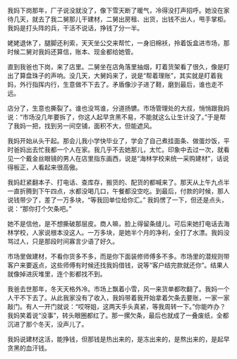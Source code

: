 我妈下岗那年，厂子说没就没了，像下雪天断了暖气，冷得没打声招呼。她没在家待几天，就去了我二舅那儿干建材，二舅出房租、出货，出钱不出人，甩手掌柜。我妈是打头阵的兵，干活不说话，挣钱了分一半。

姥姥退休了，腿脚还利索，天天坐公交来帮忙，一身旧棉袄，拎着饭盒进市场，那时候二舅对我妈还算信，账本、现金都给她管。

直到我爸也下岗，来了店里。二舅坐在店角落里抽烟，盯着货架看了很久，像是盯出了算盘珠子的声响。没几天，大舅妈来了，说是“帮着理账”，其实就是盯着我妈，外行指挥内行，生意做不下去了。矛盾像沙子进了鞋，磨到最后，谁也走不远。

店分了，生意也撕裂了。谁也没骂谁，分道扬镳。市场管理处的大叔，悄悄跟我妈说：“市场没几年要拆了，你这人起早贪黑不易，不能就这么让生计没了。”于是帮了我妈一把，找到另一间空铺，面积不大，但能遮风。

我妈开始从头干起。那会儿我小学快毕业了，学会了自己煮挂面条、做蛋炒饭，平时爸妈出去忙我都一个人在家。我几乎不去她那儿，太忙。印象中去过一次，就看见一个戴金丝眼镜的男人在店里指东画西，说是“海林学校来统一采购建材”，话说得板正，人看起来很高傲。

我妈赶紧翻本子、打电话、查库存，搬货的、配货的都喊来了。那天从上午九点半一直折腾到下午四点，水都没喝几口，午餐都没空吃。到最后，付款的时候，那人说钱带少了，差了一万多块，“等我回单位给你汇。” 我妈愣了一下，但还是点头，说：“那你打个欠条吧。”

她不是信他，是不想撕破那层皮。商人嘛，脸上得留条缝儿。可后来她打电话去海林学校，人家说根本没这人。一万多块，是她半个月的净利，全打了水漂。我妈没骂过人，只是那段时间寡言少语了好久。

市场里做建材，不看你货多不多，而是你下面装修师傅多不多。市场里的潜规则带客户来要返点，这些师傅有时候还找我妈借钱，说等“客户结完款就还你”。结果人就像掉进灰堆里，连个影都找不到。

我爸去世那年，冬天天格外冷。市场上飘着小雪，风一来货单都吹翻了。我妈一个人干不下去了。从此我家没有了收入，我妈带着我开始拿着欠条去要账，一家一家敲门。有人一开门就说：“哎呀姐，这两天手头真紧，等我周转一下。”你能咋办？我妈笑着说“没事”，转头眼圈都红了。那一摞欠条，最后也就成了一叠废纸，全都沉进了那个冬天，没声儿了。

我妈说建材这活，能挣钱，但那钱是热出来的，是冻出来的，是熬出来的，是起早贪黑的血汗钱。